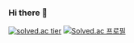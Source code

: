 ### Hi there 👋

[![solved.ac tier](http://mazassumnida.wtf/api/generate_badge?boj=munis)](https://solved.ac/munis)
[![Solved.ac
프로필](http://mazassumnida.wtf/api/v2/generate_badge?boj=munis)](https://solved.ac/munis)
<!--
**munis-kim/munis-kim** is a ✨ _special_ ✨ repository because its `README.md` (this file) appears on your GitHub profile.

Here are some ideas to get you started:

- 🔭 I’m currently working on ...
- 🌱 I’m currently learning ...
- 👯 I’m looking to collaborate on ...
- 🤔 I’m looking for help with ...
- 💬 Ask me about ...
- 📫 How to reach me: ...
- 😄 Pronouns: ...
- ⚡ Fun fact: ...
-->
